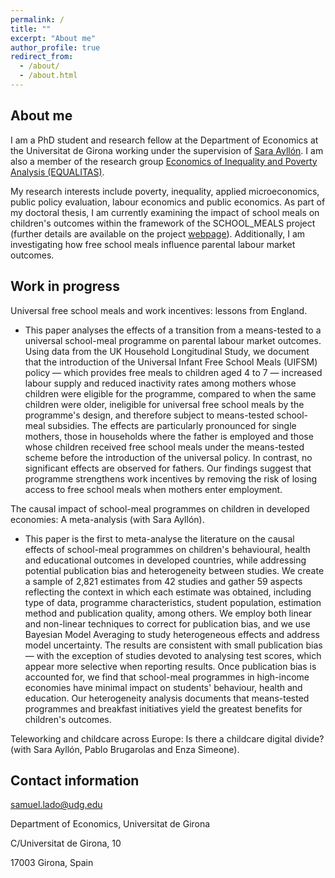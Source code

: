 ```yaml
---
permalink: /
title: ""
excerpt: "About me"
author_profile: true
redirect_from: 
  - /about/
  - /about.html
---
```

## About me

I am a PhD student and research fellow at the Department of Economics at the Universitat de Girona working under the supervision of [Sara Ayllón](http://www.saraayllon.eu/). I am also a member of the research group [Economics of Inequality and Poverty Analysis (EQUALITAS)](https://equalitas.es/). 

My research interests include poverty, inequality, applied microeconomics, public policy evaluation, labour economics and public economics. As part of my doctoral thesis, I am currently examining the impact of school meals on children's outcomes within the framework of the SCHOOL_MEALS project (further details are available on the project [webpage](http://www.saraayllon.eu/school_meals.html)). Additionally, I am investigating how free school meals influence parental labour market outcomes.

## Work in progress

Universal free school meals and work incentives: lessons from England.

- This paper analyses the effects of a transition from a means-tested to a universal school-meal programme on parental labour market outcomes. Using data from the UK Household Longitudinal Study, we document that the introduction of the Universal Infant Free School Meals (UIFSM) policy — which provides free meals to children aged 4 to 7 — increased labour supply and reduced inactivity rates among mothers whose children were eligible for the programme, compared to when the same children were older, ineligible for universal free school meals by the programme's design, and therefore subject to means-tested school-meal subsidies. The effects are particularly pronounced for single mothers, those in households where the father is employed and those whose children received free school meals under the means-tested scheme before the introduction of the universal policy. In contrast, no significant effects are observed for fathers. Our findings suggest that programme strengthens work incentives by removing the risk of losing access to free school meals when mothers enter employment.

The causal impact of school-meal programmes on children in developed economies: A meta-analysis (with Sara Ayllón).

- This paper is the first to meta-analyse the literature on the causal effects of school-meal programmes on children's behavioural, health and educational outcomes in developed countries, while addressing potential publication bias and heterogeneity between studies. We create a sample of 2,821 estimates from 42 studies and gather 59 aspects reflecting the context in which each estimate was obtained, including type of data, programme characteristics, student population, estimation method and publication quality, among others. We employ both linear and non-linear techniques to correct for publication bias, and we use Bayesian Model Averaging to study heterogeneous effects and address model uncertainty. The results are consistent with small publication bias — with the exception of studies devoted to analysing test scores, which appear more selective when reporting results. Once publication bias is accounted for, we find that school-meal programmes in high-income economies have minimal impact on students' behaviour, health and education. Our heterogeneity analysis documents that means-tested programmes and breakfast initiatives yield the greatest benefits for children's outcomes.

Teleworking and childcare across Europe: Is there a childcare digital divide? (with Sara Ayllón, Pablo Brugarolas and Enza Simeone).

## Contact information

samuel.lado@udg.edu

Department of Economics, Universitat de Girona

C/Universitat de Girona, 10

17003 Girona, Spain
